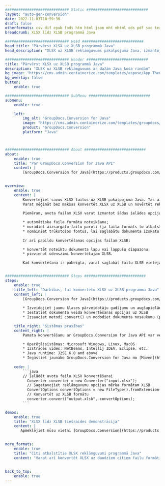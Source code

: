 ```yaml
---
############################# Static ############################
layout: "auto-gen-conversion"
date: 2022-11-03T18:59:36
draft: false
otherformats: csv dif epub fods htm html json mht mhtml ods pdf sxc tex tsv xlam xls xlsb xlsm xlsx xlt xltm xltx xml xps
breadcrumb: XLSX līdz XLSB programmā Java

############################# Head ############################
head_title: "Pārvērst XLSX uz XLSB programmā Java"
head_description: "XLSX uz XLSB reklāmguvums pakalpojumā Java, izmantojot dažas koda rindiņas. Konvertējiet vairāk nekā 160 failu formātus, izmantojot GroupDocs dokumentu konvertēšanas API produktam Java"

############################# Header ############################
title: "Pārvērst XLSX uz XLSB programmā Java"
description: "XLSX uz XLSB reklāmguvums ar dažām Java koda rindām"
bg_image: "https://cms.admin.containerize.com/templates/aspose/App_Themes/V3/images/bg/header1.png"
bg_overlay: false
button:
    enable: true

############################# SubMenu ############################
submenu:
    enable: true

    left:
        img_alt: "GroupDocs.Conversion for Java"
        image: "https://cms.admin.containerize.com/templates/groupdocs/images/product-logos/90x90-noborder/groupdocs-conversion-java.png"
        product: "GroupDocs.Conversion"
        platform: "Java"



############################# About ############################
about:
    enable: true
    title: "Par GroupDocs.Conversion for Java API"
    content: |
        [GroupDocs.Conversion for Java](https://products.groupdocs.com/conversion/java/) ir uzlabota failu formātu konvertēšanas API, kas paredzēta konvertēšanai starp populāriem attēlu un dokumentu formātiem, piemēram, Microsoft Office, OpenDocument, PDF, HTML, e-pastu, CAD. un vēl daudz vairāk, izmantojot tikai dažas koda rindiņas. Vietējā API automātiski nosaka oriģinālo dokumentu formātus un piedāvā daudzas iespējas konvertēto dokumentu pielāgošanai. Līdztekus informācijas iegūšanas funkcijai no dokumenta, tā pēc noklusējuma atbalsta arī konvertēšanas rezultātu saglabāšanu kešatmiņā lokālajā diskā. Tomēr jebkura veida kešatmiņu var atbalstīt, ieviešot atbilstošās saskarnes - Amazon S3, Dropbox, Google Drive, Windows Azure, Reddis vai jebkuru citu.
    

overview:
    enable: true
    content: |
        Konvertējiet savus XLSX failus uz XLSB pakalpojumā Java. Tas aizņem tikai dažas Java koda rindiņas jebkurā jūsu izvēlētā platformā, piemēram, Windows, Linux, macOS.
        Varat mēģināt bez maksas konvertēt XLSX uz XLSB un novērtēt reklāmguvumu rezultātu kvalitāti. Papildus vienkāršiem failu konvertēšanas skriptiem varat izmēģināt sarežģītākas opcijas, lai ielādētu XLSX avota failu un saglabātu XLSB izvadi. 
        
        Piemēram, avota failam XLSX varat izmantot šādas ielādes opcijas:

        * automātiska faila formāta noteikšana;
        * norādiet aizsargāto failu paroli (ja faila formāts to atbalsta);
        * nomainiet trūkstošos fontus, lai saglabātu dokumenta izskatu.
        
        Ir arī papildu konvertēšanas opcijas failam XLSB:

        * konvertēt noteiktu dokumenta lapu vai lappušu diapazonu;
        * pievienot ūdenszīmi konvertētajam XLSB.

        Kad konvertēšana ir pabeigta, varat saglabāt failu XLSB vietējā faila ceļā vai jebkuras trešās puses krātuvē, piemēram, FTP, Amazon S3, Google diskā, Dropbox utt. Lūdzu, ņemiet vērā - lai konvertētu XLSX uz XLSB, jums nav jāinstalē nekāda papildu programmatūra, piemēram, MS Office, Open Office, Adobe Acrobat Reader utt.


############################# Steps ############################
steps:
    enable: true
    title_left: "Darbības, lai konvertētu XLSX uz XLSB programmā Java"
    content_left: |
        [GroupDocs.Conversion for Java](https://products.groupdocs.com/conversion/java/) ļauj izstrādātājiem viegli konvertēt XLSX failu uz XLSB, izmantojot dažas koda rindiņas.
        
        * Izveidojiet jaunu klases pārveidotāju gadījumu un augšupielādējiet failu XLSX ar pilnu ceļu
        * Iestatiet dokumenta veida konvertēšanas opcijas uz XLSB
        * Izsauciet metodi convert() un nododiet dokumenta nosaukumu (pilnu ceļu) un formātu (XLSB) kā parametru

    title_right: "Sistēmas prasības"
    content_right: |
        Pamata konvertēšanu ar GroupDocs.Conversion for Java API var veikt, izmantojot tikai dažas koda rindiņas. Mūsu API tiek atbalstītas visās lielākajās platformās un operētājsistēmās. Pirms tālāk norādītā koda izpildes pārliecinieties, vai jūsu sistēmā ir instalēti tālāk norādītie priekšnosacījumi.

        * Operētājsistēmas: Microsoft Windows, Linux, MacOS
        * Izstrādes vides: NetBeans, Intellij IDEA, Eclipse, etc.
        * Java runtime: J2SE 6.0 and above
        * Iegūstiet jaunāko GroupDocs.Conversion for Java no [Maven](https://repository.groupdocs.com/webapp/#/artifacts/browse/tree/General/repo/com/groupdocs/groupdocs-conversion)
         
    code: |
        ```java    
        // Ielādēt avota failu XLSX konvertēšanai
          Converter converter = new Converter("input.xlsx");
          // Sagatavojiet reklāmguvumu opcijas mērķa formātam XLSB
          ConvertOptions convertOptions = new FileType().fromExtension("xlsb").getConvertOptions();
          // Konvertēt uz XLSB formātu
          converter.convert("output.xlsb", convertOptions);
        ```

demos:
    enable: true
    title: "XLSX līdz XLSB tiešraides demonstrācija"
    content: |
       Apmeklējiet mūsu vietni [GroupDocs.Conversion](https://products.groupdocs.app/conversion/family) un mēģiniet pārveidot XLSX uz XLSB tūlīt. Bezmaksas demonstrācijai ir šādas priekšrocības
          

more_formats:
    enable: true
    title: "Citi atbalstītie XLSX reklāmguvumi programmā Java"
    content: "Varat arī konvertēt XLSX uz daudziem citiem failu formātiem. Lūdzu, skatiet sarakstu zemāk."
       
       
back_to_top:
    enable: true
---
```

